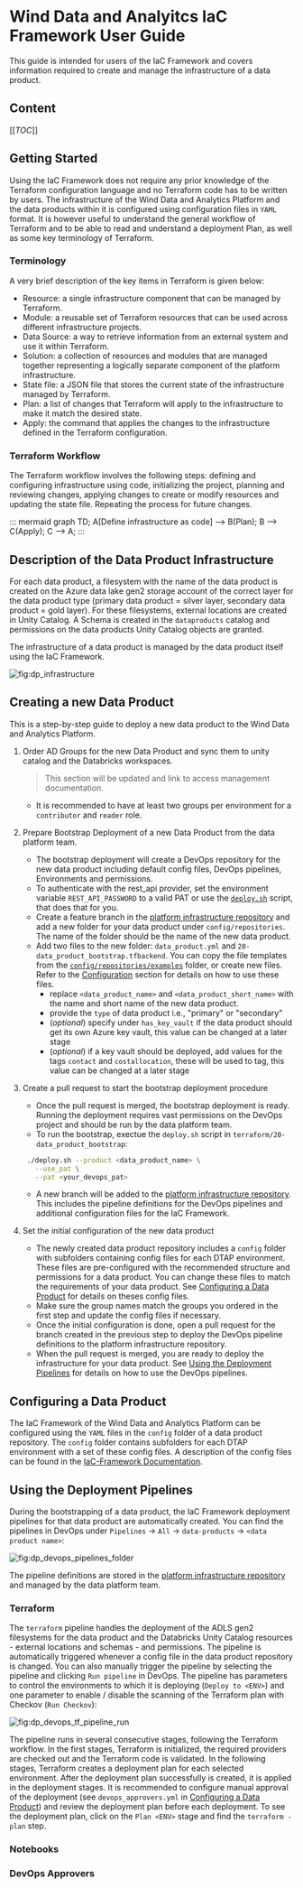# Wind Data and Analyitcs IaC Framework User Guide

This guide is intended for users of the IaC Framework and covers information
required to create and manage the infrastructure of a data product.

## Content

[[_TOC_]]

## Getting Started

Using the IaC Framework does not require any prior knowledge of the Terraform
configuration language and no Terraform code has to be written by users. The
infrastructure of the Wind Data and Analytics Platform and the data products
within it is configured using configuration files in `YAML` format. It is
however useful to understand the general workflow of Terraform and to be able to
read and understand a deployment Plan, as well as some key terminology of
Terraform.

### Terminology

A very brief description of the key items in Terraform is given below:

- Resource: a single infrastructure component that can be managed by Terraform.
- Module: a reusable set of Terraform resources that can be used across
  different infrastructure projects.
- Data Source: a way to retrieve information from an external system and use it
  within Terraform.
- Solution: a collection of resources and modules that are managed together
  representing a logically separate component of the platform infrastructure.
- State file: a JSON file that stores the current state of the infrastructure
  managed by Terraform.
- Plan: a list of changes that Terraform will apply to the infrastructure to
  make it match the desired state.
- Apply: the command that applies the changes to the infrastructure defined in
  the Terraform configuration.

### Terraform Workflow

The Terraform workflow involves the following steps: defining and configuring
infrastructure using code, initializing the project, planning and reviewing
changes, applying changes to create or modify resources and updating the state
file. Repeating the process for future changes.

::: mermaid
graph TD;
A[Define infrastructure as code] --> B(Plan);
B --> C(Apply);
C --> A;
:::

## Description of the Data Product Infrastructure

For each data product, a filesystem with the name of the data product is created
on the Azure data lake gen2 storage account of the correct layer for the data
product type (primary data product = silver layer, secondary data product = gold
layer). For these filesystems, external locations are created in Unity Catalog.
A Schema is created in the `dataproducts` catalog and permissions on the data
products Unity Catalog objects are granted.

The infrastructure of a data product is managed by the data product itself
using the IaC Framework.

![fig:dp_infrastructure](../.img/dp_infrastructure.drawio.png)

## Creating a new Data Product

This is a step-by-step guide to deploy a new data product to the Wind Data and
Analytics Platform.

1. Order AD Groups for the new Data Product and sync them to unity catalog and
   the Databricks workspaces.
   > This section will be updated and link to access management documentation.
   - It is recommended to have at least two groups per environment for a
     `contributor` and `reader` role.

1. Prepare Bootstrap Deployment of a new Data Product from the data platform
   team.
   - The bootstrap deployment will create a DevOps repository for the new data
     product including default config files, DevOps pipelines, Environments and permissions.
   - To authenticate with the rest_api provider, set the environment variable
     `REST_API_PASSWORD` to a valid PAT or use the
     [`deploy.sh`](https://dev.azure.com/VDP-DevOps/VAP2-WIND-DataAnalytics/_git/wind-da-platform-infra?path=/terraform/20-data_product_bootstrap/deploy.sh)
     script, that does that for you.
   - Create a feature branch in the [platform infrastructure
     repository](https://dev.azure.com/VDP-DevOps/VAP2-WIND-DataAnalytics/_git/wind-da-platform-infra)
     and add a new folder for your data product under `config/repositories`. The
     name of the folder should be the name of the new data product.
   - Add two files to the new folder: `data_product.yml` and
     `20-data_product_bootstrap.tfbackend`. You can copy the file templates from
     the
     [`config/repositories/examples`]([/config/repositories/examples](https://dev.azure.com/VDP-DevOps/VAP2-WIND-DataAnalytics/_git/wind-da-platform-infra?path=/config/repositories/examples))
     folder, or create new files. Refer to the
     [Configuration](./Solutions/20-Data-Product-Bootstrap.md#configuration)
     section for details on how to use these files.
     - replace `<data_product_name>` and `<data_product_short_name>` with the
       name and short name of the new data product.
     - provide the `type` of data product i.e., "primary" or "secondary"
     - (_optional_) specify under `has_key_vault` if the data product should get its own Azure key vault, this value can be changed at a later stage
     - (_optional_) if a key vault should be deployed, add values for the tags `contact` and `costallocation`, these will be used to tag, this value can be changed at a later stage

1. Create a pull request to start the bootstrap deployment procedure
   - Once the pull request is merged, the bootstrap deployment is ready. Running
     the deployment requires vast permissions on the DevOps project and should be
     run by the data platform team.
   - To run the bootstrap, exectue the `deploy.sh` script in `terraform/20-data_product_bootstrap`:

   ```sh
    ./deploy.sh --product <data_product_name> \
      --use_pat \
      --pat <your_devops_pat>
   ```

   - A new branch will be added to the [platform infrastructure
     repository](https://dev.azure.com/VDP-DevOps/VAP2-WIND-DataAnalytics/_git/wind-da-platform-infra).
     This includes the pipeline definitions for the DevOps pipelines and
     additional configuration files for the IaC Framework.

1. Set the initial configuration of the new data product
   - The newly created data product repository includes a `config` folder with
     subfolders containing config files for each DTAP environment. These files
     are pre-configured with the recommended structure and permissions for a
     data product. You can change these files to match the requirements of your
     data product. See [Configuring a Data Product](#configuring-a-data-product)
     for details on theses config files.
   - Make sure the group names match the groups you ordered in the first step
     and update the config files if necessary.
   - Once the initial configuration is done, open a pull request for the branch
     created in the previous step to deploy the DevOps pipeline definitions to
     the platform infrastructure repository.
   - When the pull request is merged, you are ready to deploy the infrastructure
     for your data product. See [Using the Deployment
     Pipelines](#using-the-deployment-pipelines) for details on how to use the
     DevOps pipelines.

## Configuring a Data Product

The IaC Framework of the Wind Data and Analytics Platform can be configured
using the `YAML` files in the `config` folder of a data product repository. The
`config` folder contains subfolders for each DTAP environment with a set of
these config files. A description of the config files can be found in the
[IaC-Framework Documentation](./Solutions/21-Data-Product.md#configiuration).

## Using the Deployment Pipelines

During the bootstrapping of a data product, the IaC Framework deployment
pipelines for that data product are automatically created. You can find the
pipelines in DevOps under `Pipelines` &rarr; `All` &rarr; `data-products` &rarr;
`<data product name>`:

![fig:dp_devops_pipelines_folder](../.img/dp_devops_pipelines_folder.png)

The pipeline definitions are stored in the [platform infrastructure
repository](https://dev.azure.com/VDP-DevOps/VAP2-WIND-DataAnalytics/_git/wind-da-platform-infra)
and managed by the data platform team.

### Terraform

The `terraform` pipeline handles the deployment of the ADLS gen2 filesystems for
the data product and the Databricks Unity Catalog resources - external locations
and schemas - and permissions. The pipeline is automatically triggered whenever
a config file in the data product repository is changed. You can also manually
trigger the pipeline by selecting the pipeline and clicking `Run pipeline` in
DevOps. The pipeline has parameters to control the environments to which it is
deploying (`Deploy to <ENV>`) and one parameter to enable / disable the
scanning of the Terraform plan with Checkov (`Run Checkov`):

![fig:dp_devops_tf_pipeline_run](../.img/dp_devops_tf_pipeline_run.png)

The pipeline runs in several consecutive stages, following the Terraform
workflow. In the first stages, Terraform is initialized, the required providers
are checked out and the Terraform code is validated. In the following stages,
Terraform creates a deployment plan for each selected environment. After the
deployment plan successfully is created, it is applied in the deployment stages.
It is recommended to configure manual approval of the deployment (see
`devops_approvers.yml` in [Configuring a Data
Product](#configuring-a-data-product)) and review the deployment plan before
each deployment. To see the deployment plan, click on the `Plan <ENV>` stage and
find the `terraform - plan` step.

### Notebooks

### DevOps Approvers
